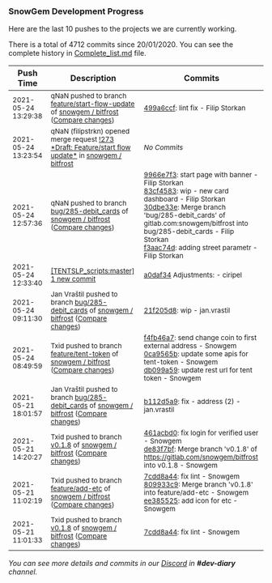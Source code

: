 
### SnowGem Development Progress

Here are the last 10 pushes to the projects we are currently working.

There is a total of 4712 commits since 20/01/2020. You can see the complete history in
 [Complete_list.md](Complete_list.md) file.

| Push Time | Description | Commits |
| --- | --- | --- |
| <sub>2021-05-24 13:29:38</sub> | <sub>qNaN pushed to branch [feature/start\-flow\-update](https://gitlab.com/snowgem/bitfrost/commits/feature/start-flow-update) of [snowgem / bitfrost](https://gitlab.com/snowgem/bitfrost) ([Compare changes](https://gitlab.com/snowgem/bitfrost/compare/8512294efb1d7dc79ed248daffcfa6278b26ca28...499a6ccf168813d42e0cf60fe9d5c14dae64427e))</sub> | <sub>[499a6ccf](https://gitlab.com/snowgem/bitfrost/-/commit/499a6ccf168813d42e0cf60fe9d5c14dae64427e): lint fix - Filip Storkan</sub> |
| <sub>2021-05-24 13:23:54</sub> | <sub>qNaN (filipstrkn) opened merge request [\!273 \*Draft: Feature/start flow update\*](https://gitlab.com/snowgem/bitfrost/-/merge_requests/273) in [snowgem / bitfrost](https://gitlab.com/snowgem/bitfrost)</sub> | <sub>_No Commits_</sub> |
| <sub>2021-05-24 12:57:36</sub> | <sub>qNaN pushed to branch [bug/285\-debit\_cards](https://gitlab.com/snowgem/bitfrost/commits/bug/285-debit_cards) of [snowgem / bitfrost](https://gitlab.com/snowgem/bitfrost) ([Compare changes](https://gitlab.com/snowgem/bitfrost/compare/21f205d8d1bc56e93b23f439bbeb7d1244f46da5...f3aac74d3ba487cf000e4462dc331dd6db26c9d8))</sub> | <sub>[9966e7f3](https://gitlab.com/snowgem/bitfrost/-/commit/9966e7f3bc1173cee830faab606e754a19674cb3): start page with banner - Filip Storkan<br>[83cf4583](https://gitlab.com/snowgem/bitfrost/-/commit/83cf45839c8e7fab121f9db4373d09c7d1a3f544): wip - new card dashboard - Filip Storkan<br>[30dbe33e](https://gitlab.com/snowgem/bitfrost/-/commit/30dbe33e9a7822abb2494bb00ab47a85686ffa99): Merge branch 'bug/285-debit_cards' of gitlab.com:snowgem/bitfrost into bug/285-debit_cards - Filip Storkan<br>[f3aac74d](https://gitlab.com/snowgem/bitfrost/-/commit/f3aac74d3ba487cf000e4462dc331dd6db26c9d8): adding street parametr - Filip Storkan</sub> |
| <sub>2021-05-24 12:33:40</sub> | <sub>[[TENTSLP_scripts:master] 1 new commit](https://github.com/ciripel/TENTSLP_scripts/commit/a0daf34ca4d7f65fb6181e2de486797dd67f61cf)</sub> | <sub>[a0daf34](https://github.com/ciripel/TENTSLP_scripts/commit/a0daf34ca4d7f65fb6181e2de486797dd67f61cf) Adjustments: - ciripel</sub> |
| <sub>2021-05-24 09:11:30</sub> | <sub>Jan Vraštil pushed to branch [bug/285\-debit\_cards](https://gitlab.com/snowgem/bitfrost/commits/bug/285-debit_cards) of [snowgem / bitfrost](https://gitlab.com/snowgem/bitfrost) ([Compare changes](https://gitlab.com/snowgem/bitfrost/compare/b112d5a997c59a7f3c7e74c232dd4c6991283c07...21f205d8d1bc56e93b23f439bbeb7d1244f46da5))</sub> | <sub>[21f205d8](https://gitlab.com/snowgem/bitfrost/-/commit/21f205d8d1bc56e93b23f439bbeb7d1244f46da5): wip - jan.vrastil</sub> |
| <sub>2021-05-24 08:49:59</sub> | <sub>Txid pushed to branch [feature/tent\-token](https://gitlab.com/snowgem/bitfrost/commits/feature/tent-token) of [snowgem / bitfrost](https://gitlab.com/snowgem/bitfrost) ([Compare changes](https://gitlab.com/snowgem/bitfrost/compare/1c11fa9b34e9c9c39846c324e8c6570b55b8ee76...db099a59990c517b5000c23430b291c35355e19a))</sub> | <sub>[f4fb46a7](https://gitlab.com/snowgem/bitfrost/-/commit/f4fb46a7c0f3017f91c0e1fe3ccc3f1cde3f7cac): send change coin to first external address - Snowgem<br>[0ca9565b](https://gitlab.com/snowgem/bitfrost/-/commit/0ca9565b20376bc466704d69c1ba1da4be116411): update some apis for tent-token - Snowgem<br>[db099a59](https://gitlab.com/snowgem/bitfrost/-/commit/db099a59990c517b5000c23430b291c35355e19a): update rest url for tent token - Snowgem</sub> |
| <sub>2021-05-21 18:01:57</sub> | <sub>Jan Vraštil pushed to branch [bug/285\-debit\_cards](https://gitlab.com/snowgem/bitfrost/commits/bug/285-debit_cards) of [snowgem / bitfrost](https://gitlab.com/snowgem/bitfrost) ([Compare changes](https://gitlab.com/snowgem/bitfrost/compare/beae81d61f6a9051fae11f51689173e8d9434016...b112d5a997c59a7f3c7e74c232dd4c6991283c07))</sub> | <sub>[b112d5a9](https://gitlab.com/snowgem/bitfrost/-/commit/b112d5a997c59a7f3c7e74c232dd4c6991283c07): fix - address (2) - jan.vrastil</sub> |
| <sub>2021-05-21 14:20:27</sub> | <sub>Txid pushed to branch [v0\.1\.8](https://gitlab.com/snowgem/bitfrost/commits/v0.1.8) of [snowgem / bitfrost](https://gitlab.com/snowgem/bitfrost) ([Compare changes](https://gitlab.com/snowgem/bitfrost/compare/7cdd8a44fe0f493a3385be528b0010f21a38ed7f...de83f7bfb6b51c5c56b09d2f1a2e4435a87dce7d))</sub> | <sub>[461acbd0](https://gitlab.com/snowgem/bitfrost/-/commit/461acbd0f509cd28c40c2ce2149c68b617f3f77b): fix login for verified user - Snowgem<br>[de83f7bf](https://gitlab.com/snowgem/bitfrost/-/commit/de83f7bfb6b51c5c56b09d2f1a2e4435a87dce7d): Merge branch 'v0.1.8' of https://gitlab.com/snowgem/bitfrost into v0.1.8 - Snowgem</sub> |
| <sub>2021-05-21 11:02:19</sub> | <sub>Txid pushed to branch [feature/add\-etc](https://gitlab.com/snowgem/bitfrost/commits/feature/add-etc) of [snowgem / bitfrost](https://gitlab.com/snowgem/bitfrost) ([Compare changes](https://gitlab.com/snowgem/bitfrost/compare/5b86442831d8c69fa5b834d25ea91aaa52041e16...ee385525354e45116a6625b85678d8820d72eb1b))</sub> | <sub>[7cdd8a44](https://gitlab.com/snowgem/bitfrost/-/commit/7cdd8a44fe0f493a3385be528b0010f21a38ed7f): fix lint - Snowgem<br>[809933c9](https://gitlab.com/snowgem/bitfrost/-/commit/809933c97c91dafdd9b1c09d66fd8b1dd38e11eb): Merge branch 'v0.1.8' into feature/add-etc - Snowgem<br>[ee385525](https://gitlab.com/snowgem/bitfrost/-/commit/ee385525354e45116a6625b85678d8820d72eb1b): add icon for etc - Snowgem</sub> |
| <sub>2021-05-21 11:01:33</sub> | <sub>Txid pushed to branch [v0\.1\.8](https://gitlab.com/snowgem/bitfrost/commits/v0.1.8) of [snowgem / bitfrost](https://gitlab.com/snowgem/bitfrost) ([Compare changes](https://gitlab.com/snowgem/bitfrost/compare/8512294efb1d7dc79ed248daffcfa6278b26ca28...7cdd8a44fe0f493a3385be528b0010f21a38ed7f))</sub> | <sub>[7cdd8a44](https://gitlab.com/snowgem/bitfrost/-/commit/7cdd8a44fe0f493a3385be528b0010f21a38ed7f): fix lint - Snowgem</sub> |

_You can see more details and commits in our [Discord](https://discord.gg/zumGnbg) in **#dev-diary** channel._
